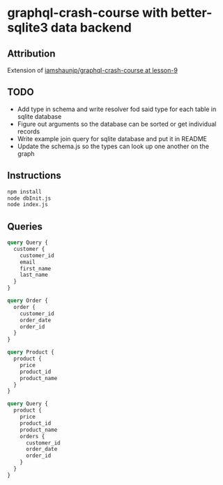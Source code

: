 # graphql-crash-course with better-sqlite3 data backend

## Attribution

Extension of [iamshaunjp/graphql-crash-course at lesson-9](https://github.com/iamshaunjp/graphql-crash-course/tree/lesson-9)

## TODO

* Add type in schema and write resolver fod said type for each table in sqlite database
* Figure out arguments so the database can be sorted or get individual records
* Write example join query for sqlite database and put it in README
* Update the schema.js so the types can look up one another on the graph

## Instructions

``` bash
npm install
node dbInit.js
node index.js
```

## Queries

``` graphql
query Query {
  customer {
    customer_id
    email
    first_name
    last_name
  }
}
```

``` graphql
query Order {
  order {
    customer_id
    order_date
    order_id
  }
}
```

``` graphql
query Product {
  product {
    price
    product_id
    product_name
  }
}
```

``` graphql
query Query {
  product {
    price
    product_id
    product_name
    orders {
      customer_id
      order_date
      order_id
    }
  }
}
```